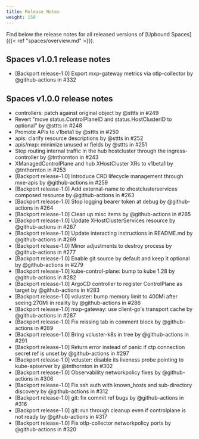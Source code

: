 ```yaml
---
title: Release Notes
weight: 150
---
```


Find below the release notes for all released versions of [Upbound Spaces]({{< ref "spaces/overview.md" >}}).

<!-- vale off -->
## Spaces v1.0.1 release notes

- [Backport release-1.0] Export mxp-gateway metrics via otlp-collector by @github-actions in #332

## Spaces v1.0.0 release notes

- controllers: patch against original object by @sttts in #249
- Revert "move status.ControlPlaneID and status.HostClusterID to optional" by @sttts in #248
- Promote APIs to v1beta1 by @sttts in #250
- apis: clarify resource descriptions by @sttts in #252
- apis/mxp: minimize unused xr fields by @sttts in #251
- Stop routing internal traffic in the hub hostcluster through the ingress-controller by @tnthornton in #243
- XManagedControlPlane and hub XHostCluster XRs to v1beta1 by @tnthornton in #253
- [Backport release-1.0] Introduce CRD lifecycle management through mxe-apis by @github-actions in #259
- [Backport release-1.0] Add external-name to xhostclusterservices composed resource by @github-actions in #263
- [Backport release-1.0] Stop logging bearer token at debug by @github-actions in #264
- [Backport release-1.0] Clean up misc items by @github-actions in #265
- [Backport release-1.0] Update XHostClusterServices resource by @github-actions in #267
- [Backport release-1.0] Update interacting instructions in README.md by @github-actions in #269
- [Backport release-1.0] Minor adjustments to destroy process by @github-actions in #277
- [Backport release-1.0] Enable git source by default and keep it optional by @github-actions in #279
- [Backport release-1.0] kube-control-plane: bump to kube 1.28 by @github-actions in #282
- [Backport release-1.0] ArgoCD controller to register ControlPlane as target by @github-actions in #283
- [Backport release-1.0] vcluster: bump memory limit to 400Mi after seeing 270Mi in reality by @github-actions in #286
- [Backport release-1.0] mxp-gateway: use client-go's transport cache by @github-actions in #287
- [Backport release-1.0] Fix missing tab in comment block by @github-actions in #289
- [Backport release-1.0] Bring vcluster-k8s in tree by @github-actions in #291
- [Backport release-1.0] Return error instead of panic if ctp connection secret ref is unset by @github-actions in #297
- [Backport release-1.0] vcluster: disable its liveness probe pointing to kube-apiserver by @tnthornton in #302
- [Backport release-1.0] Observability networkpolicy fixes by @github-actions in #306
- [Backport release-1.0] Fix ssh auth with known_hosts and sub-directory discovery by @github-actions in #312
- [Backport release-1.0] git: fix commit ref bugs by @github-actions in #316
- [Backport release-1.0] git: run through cleanup even if controlplane is not ready by @github-actions in #317
- [Backport release-1.0] Fix otlp-collector networkpolicy ports by @github-actions in #320
<!-- vale on -->

